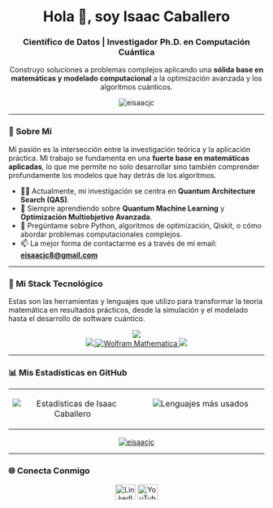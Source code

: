 <div align="center">
  <h1>
    Hola 👋, soy Isaac Caballero
  </h1>
  
  <h3>
    Científico de Datos | Investigador Ph.D. en Computación Cuántica
  </h3>

  <p>
    Construyo soluciones a problemas complejos aplicando una <strong>sólida base en matemáticas y modelado computacional</strong> a la optimización avanzada y los algoritmos cuánticos.
  </p>
  
  <p>
    <img src="https://komarev.com/ghpvc/?username=eisaacjc&label=Profile%20Views&color=0e75b6&style=flat-square" alt="eisaacjc" />
  </p>
</div>

---

### 🔭 Sobre Mí

Mi pasión es la intersección entre la investigación teórica y la aplicación práctica. Mi trabajo se fundamenta en una **fuerte base en matemáticas aplicadas**, lo que me permite no solo desarrollar sino también comprender profundamente los modelos que hay detrás de los algoritmos.

- 👨‍💻 Actualmente, mi investigación se centra en **Quantum Architecture Search (QAS)**.
- 🌱 Siempre aprendiendo sobre **Quantum Machine Learning** y **Optimización Multiobjetivo Avanzada**.
- 💬 Pregúntame sobre Python, algoritmos de optimización, Qiskit, o cómo abordar problemas computacionales complejos.
- 📫 La mejor forma de contactarme es a través de mi email: **eisaacjc8@gmail.com**

---

### 🚀 Mi Stack Tecnológico

Estas son las herramientas y lenguajes que utilizo para transformar la teoría matemática en resultados prácticos, desde la simulación y el modelado hasta el desarrollo de software cuántico.

<p align="center">
  <a href="https://skillicons.dev">
    <img src="https://skillicons.dev/icons?i=python,pytorch,tensorflow,scikitlearn,pandas,numpy,jupyter,qiskit" />
    <br>
    <img src="https://skillicons.dev/icons?i=matlab,r" />
    <img src="https://img.shields.io/badge/Wolfram-D81B1B?style=for-the-badge&logo=Wolfram&logoColor=white" alt="Wolfram Mathematica"/>
    <img src="https://skillicons.dev/icons?i=docker,git,bash,linux" />
  </a>
</p>

---

### 📊 Mis Estadísticas en GitHub

<table>
  <tr>
    <td valign="top" width="50%">
      <p align="center">
        <img src="https://github-readme-stats.vercel.app/api?username=eisaacjc&show_icons=true&theme=tokyonight&include_all_commits=true&count_private=true" alt="Estadísticas de Isaac Caballero" />
      </p>
    </td>
    <td valign="top" width="50%">
      <p align="center">
        <img src="https://github-readme-stats.vercel.app/api/top-langs/?username=eisaacjc&layout=compact&langs_count=8&theme=tokyonight" alt="Lenguajes más usados" />
      </p>
    </td>
  </tr>
</table>

<p align="center">
  <a href="https://github.com/ryo-ma/github-profile-trophy">
    <img src="https://github-profile-trophy.vercel.app/?username=eisaacjc&theme=tokyonight&column=7" alt="eisaacjc" />
  </a>
</p>

---

### 🌐 Conecta Conmigo

<p align="center">
  <a href="https://www.linkedin.com/in/isaac-caballero/" target="_blank"><img src="https://raw.githubusercontent.com/rahuldkjain/github-profile-readme-generator/master/src/images/icons/Social/linked-in-alt.svg" alt="LinkedIn" height="30" width="40" /></a>
  <a href="https://www.youtube.com/@eisaacjc8" target="_blank"><img src="https://raw.githubusercontent.com/rahuldkjain/github-profile-readme-generator/master/src/images/icons/Social/youtube.svg" alt="YouTube" height="30" width="40" /></a>
</p>

